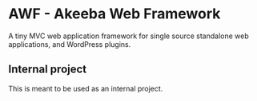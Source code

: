 # AWF - Akeeba Web Framework

A tiny MVC web application framework for single source standalone web applications, and WordPress plugins.

## Internal project

This is meant to be used as an internal project.